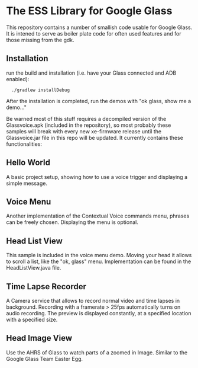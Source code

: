 The ESS Library for Google Glass
================================

 This repository contains a number of smallish code usable for Google Glass.
 It is intened to serve as boiler plate code for often used features and for those missing from the gdk.
 
## Installation
 
run the build and installation (i.e. have your Glass connected and ADB enabled):
  
      ./gradlew installDebug
   
After the installation is completed, run the demos with "ok glass, show me a demo..."

 
 Be warned most of this stuff requires a decompiled version of the Glassvoice.apk (included in the repository), so most probably these samples will break with every new xe-firmware release until the Glassvoice.jar file in this repo will be updated.
 It currently contains these functionalities:

## Hello World

 A basic project setup, showing how to use a voice trigger and displaying a simple message.

## Voice Menu

 Another implementation of the Contextual Voice commands menu, phrases can be freely chosen.
 Displaying the menu is optional.

## Head List View

 This sample is included in the voice menu demo.
 Moving your head it allows to scroll a list, like the "ok, glass" menu.
 Implementation can be found in the HeadListView.java file.

## Time Lapse Recorder

 A Camera service that allows to record normal video and time lapses in background.
 Recording with a framerate > 25fps automatically turns on audio recording.
 The preview is displayed constantly, at a specified location with a specified size.

## Head Image View

 Use the AHRS of Glass to watch parts of a zoomed in Image.
 Similar to the Google Glass Team Easter Egg.
